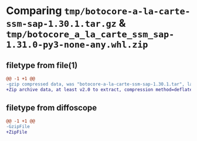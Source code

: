 # Comparing `tmp/botocore-a-la-carte-ssm-sap-1.30.1.tar.gz` & `tmp/botocore_a_la_carte_ssm_sap-1.31.0-py3-none-any.whl.zip`

## filetype from file(1)

```diff
@@ -1 +1 @@
-gzip compressed data, was "botocore-a-la-carte-ssm-sap-1.30.1.tar", last modified: Thu Jul  6 01:45:26 2023, max compression
+Zip archive data, at least v2.0 to extract, compression method=deflate
```

## filetype from diffoscope

```diff
@@ -1 +1 @@
-GzipFile
+ZipFile
```

